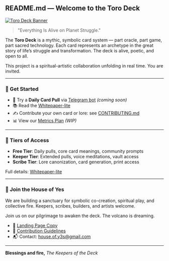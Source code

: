 ## README.md — Welcome to the Toro Deck

[![Toro Deck Banner](./toro-banner-transparent.png)](https://github.com/house-of-yes/toro-deck)

> "Everything Is Alive on Planet Struggle."

The **Toro Deck** is a mythic, symbolic card system — part oracle, part game, part sacred technology. Each card represents an archetype in the great story of life’s struggle and transformation. The deck is alive, poetic, and open to all.

This project is a spiritual-artistic collaboration unfolding in real time. You are invited.

---

### 🌱 Get Started

* 🔮 Try a **Daily Card Pull** via [Telegram bot](#) *(coming soon)*
* 📚 Read the [Whitepaper-lite](./whitepaper-lite.md)
* ✍️ Contribute your own card or lore: see [CONTRIBUTING.md](./CONTRIBUTING.md)
* 📊 View our [Metrics Plan](./metrics-plan.md) *(WIP)*

---

### 💎 Tiers of Access

* **Free Tier**: Daily pulls, core card meanings, community prompts
* **Keeper Tier**: Extended pulls, voice meditations, vault access
* **Scribe Tier**: Lore canonization, card generation, print access

Full details: [Whitepaper-lite](./whitepaper-lite.md)

---

### 🧙 Join the House of Yes

We are building a sanctuary for symbolic co-creation, spiritual play, and collective fire. Keepers, scribes, builders, and artists welcome.

Join us on our pilgrimage to awaken the deck. The volcano is dreaming.

* 🔗 [Landing Page Copy](./landing-page-copy.md)
* 🔗 [Contribution Guidelines](./CONTRIBUTING.md)
* 📬 Contact: [house.of.y3s@gmail.com](mailto:house.of.y3s@gmail.com)

---

**Blessings and fire,**
*The Keepers of the Deck*
